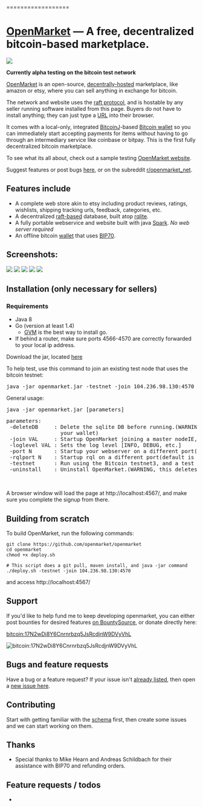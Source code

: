 
==================


[OpenMarket](http://104.236.98.130:4568/) &mdash; A free, decentralized bitcoin-based marketplace.
==========
![](http://img.shields.io/version/0.0.2.png?color=green)

**Currently alpha testing on the bitcoin test network**

[OpenMarket](http://104.236.98.130:4568/) is an open-source, [decentrally-hosted](http://104.236.98.130:4568/network) marketplace, like amazon or etsy, where you can sell anything in exchange for bitcoin. 

The network and website uses the [raft protocol](https://raftconsensus.github.io/), and is hostable by any seller running software installed from this page. Buyers do not have to install anything; they can just type a [URL](http://104.236.98.130:4568/) into their browser.

It comes with a local-only, integrated [BitcoinJ](https://github.com/bitcoinj/bitcoinj)-based [Bitcoin wallet](http://github.com/tchoulihan/bitmerchant) so you can immediately start accepting payments for items without having to go through an intermediary service like coinbase or bitpay. This is the first fully decentralized bitcoin marketplace.

To see what its all about, check out a sample testing [OpenMarket website](http://104.236.98.130:4568/).

Suggest features or post bugs [here](https://github.com/tchoulihan/openmarket/issues/), or on the subreddit [r/openmarket_net](http://www.reddit.com/r/openmarket_net).

## Features include
* A complete web store akin to etsy including product reviews, ratings, wishlists, shipping tracking urls, feedback, categories, etc.
* A decentralized [raft-based](https://raftconsensus.github.io/) database, built atop [rqlite](https://github.com/otoolep/rqlite). 
* A fully portable webservice and website built with java [Spark](https://github.com/perwendel/spark). *No web server required*
* An offline bitcoin [wallet](http://github.com/tchoulihan/bitmerchant) that uses [BIP70](https://github.com/bitcoin/bips/blob/master/bip-0070.mediawiki). 


## Screenshots:
<img src="http://i.imgur.com/dwqxaaL.png">
<img src="http://i.imgur.com/5BX8h5R.png">
<img src="http://i.imgur.com/xd40ucL.png">
<img src="http://i.imgur.com/ckDwi77.png">
<img src="http://i.imgur.com/0c584RB.png">


## Installation (only necessary for sellers)
### Requirements
- Java 8
- Go (version at least 1.4) 
  - [GVM](https://github.com/moovweb/gvm) is the best way to install go.
- If behind a router, make sure ports 4566-4570 are correctly forwarded to your local ip address.

Download the jar, located [here]()

To help test, use this command to join an existing test node that uses the bitcoin testnet:
<pre>java -jar openmarket.jar -testnet -join 104.236.98.130:4570</pre>

General usage:
<pre>java -jar openmarket.jar [parameters]</pre>
<pre>parameters:
 -deleteDB     : Delete the sqlite DB before running.(WARNING, this deletes
                 your wallet)
 -join VAL     : Startup OpenMarket joining a master nodeIE, 127.0.0.1:4001
 -loglevel VAL : Sets the log level [INFO, DEBUG, etc.]
 -port N       : Startup your webserver on a different port(default is 4567)
 -rqlport N    : Startup rql on a different port(default is 4570)
 -testnet      : Run using the Bitcoin testnet3, and a test DB
 -uninstall    : Uninstall OpenMarket.(WARNING, this deletes your wallet)


</pre>

A browser window will load the page at http://localhost:4567/, and make sure you complete the signup from there.

## Building from scratch

To build OpenMarket, run the following commands:
```
git clone https://github.com/openmarket/openmarket
cd openmarket
chmod +x deploy.sh

# This script does a git pull, maven install, and java -jar command
./deploy.sh -testnet -join 104.236.98.130:4570
```

and access http://localhost:4567/

## Support 
If you'd like to help fund me to keep developing openmarket, you can either post bounties for desired features [on BountySource](https://www.bountysource.com/trackers/12711596-tchoulihan-openmarket), or donate directly here:

[bitcoin:17N2wDi8Y6Cnrnrbzq5JsRcdjnW9DVyVhL](bitcoin:17N2wDi8Y6Cnrnrbzq5JsRcdjnW9DVyVhL)

![bitcoin:17N2wDi8Y6Cnrnrbzq5JsRcdjnW9DVyVhL](http://i.imgur.com/87N3QWu.png)

## Bugs and feature requests
Have a bug or a feature request? If your issue isn't [already listed](https://github.com/tchoulihan/openmarket/issues/), then open a [new issue here](https://github.com/tchoulihan/openmarket/issues/new).

## Contributing
Start with getting familiar with the [schema](http://ondras.zarovi.cz/sql/demo/?keyword=openmarket) first, then create some issues and we can start working on them. 

## Thanks
* Special thanks to Mike Hearn and Andreas Schildbach for their assistance with BIP70 and refunding orders.

## Feature requests / todos
* 

